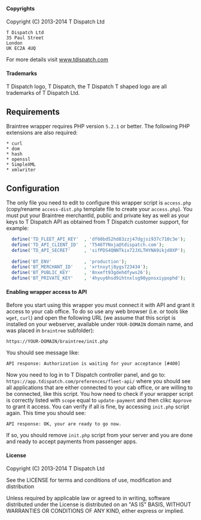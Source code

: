 #### Copyrights

Copyright (C) 2013-2014 T Dispatch Ltd

    T Dispatch Ltd
    35 Paul Street
    London
    UK EC2A 4UQ

For more details visit www.tdispatch.com

#### Trademarks

T Dispatch logo, T Dispatch, the T Dispatch T shaped logo are all trademarks of T Dispatch Ltd.

## Requirements

Braintree wrapper requires PHP version `5.2.1` or better. The following PHP extensions are also required:

    * curl
    * dom
    * hash
    * openssl
    * SimpleXML
    * xmlwriter

## Configuration

The only file you need to edit to configure this wrapper script is `access.php` (copy/rename `access-dist.php` template file to create your `access.php`). You must put your Braintree merchantId, public and private key as well as your keys to T Dispatch API as obtained from T Dispatch customer support, for example:

```php
  define('TD_FLEET_API_KEY'  , 'df60bd52hd83zzj47dgjsi937c710c3e');
  define('TD_API_CLIENT_ID'  , 'T546TYNxja@tdispatch.com');
  define('TD_API_SECRET'     , 'sifPDS4QNNTkix72JXLTHYNA9ikjd0XP');
 
  define('BT_ENV'            , 'production');
  define('BT_MERCHANT_ID'    , 'xrtnxytj8ygs723434');
  define('BT_PUBLIC_KEY'     , '8nxeft93gdehdfyws26');
  define('BT_PRIVATE_KEY'    , '4hyuy6hsd9ihtnxlsg98ypnsxiypophd');
```

#### Enabling wrapper access to API

Before you start using this wrapper you must connect it with API and grant it access to your cab office. To do so use any web browser (i.e. or tools like `wget`, `curl`) and open the following URL (we assume that this script is installed on your webserver, available under `YOUR-DOMAIN` domain name, and was placed in `braintree` subfolder):

    https://YOUR-DOMAIN/braintree/init.php
    
You should see message like:

    API response: Authorization is waiting for your acceptance [#400]
    
Now you need to log in to T Dispatch controller panel, and go to: `https://app.tdispatch.com/preferences/fleet-api/` where you should see all applications that are either connected to your cab office, or are willing to be connected, like this script. You how need to check if your wrapper script is correctly listed with `scope` equal to `update-payment` and then clikc `Approve` to grant it access. You can verify if all is fine, by accessing `init.php` script again. This time you should see:

    API response: OK, your are ready to go now.
    
If so, you should remove `init.php` script from your server and  you are done and ready to accept payments from passenger apps.

#### License

 Copyright (C) 2013-2014 T Dispatch Ltd

 See the LICENSE for terms and conditions of use, modification and distribution

 Unless required by applicable law or agreed to in writing, software
 distributed under the License is distributed on an "AS IS" BASIS,
 WITHOUT WARRANTIES OR CONDITIONS OF ANY KIND, either express or implied.

